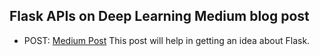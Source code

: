 ## Flask APIs on Deep Learning Medium blog post
* POST: [Medium Post](https://medium.com/@abhishekasdzxc/your-first-machine-learning-web-api-using-python-and-flask-1-ee5ba466c508)
This post will help in getting an idea about Flask.
